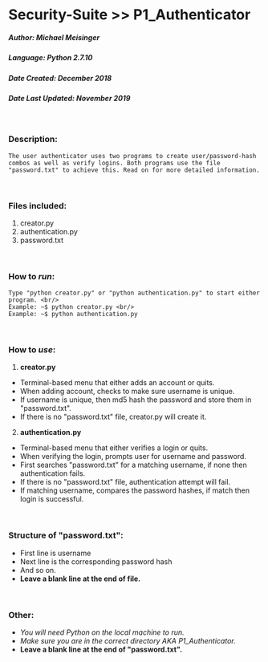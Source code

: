 # Security-Suite >> P1_Authenticator
##### Author: Michael Meisinger
##### Language: Python 2.7.10
##### Date Created: December 2018
##### Date Last Updated: November 2019

<br/>

### Description:
	The user authenticator uses two programs to create user/password-hash combos as well as verify logins. Both programs use the file "password.txt" to achieve this. Read on for more detailed information.

<br/>

### Files included:
1. creator.py
1. authentication.py
1. password.txt

<br/>

### How to *run*:
	Type "python creator.py" or "python authentication.py" to start either program. <br/>
	Example: ~$ python creator.py <br/>
	Example: ~$ python authentication.py

<br/>

### How to *use*:

1. **creator.py**
* Terminal-based menu that either adds an account or quits.
* When adding account, checks to make sure username is unique.
* If username is unique, then md5 hash the password and store them in "password.txt".
* If there is no "password.txt" file, creator.py will create it.

2. **authentication.py**
* Terminal-based menu that either verifies a login or quits.
* When verifying the login, prompts user for username and password.
* First searches "password.txt" for a matching username, if none then authentication fails.
* If there is no "password.txt" file, authentication attempt will fail.
* If matching username, compares the password hashes, if match then login is successful.
		
<br/>
		
### Structure of "password.txt":
* First line is username
* Next line is the corresponding password hash
* And so on.
* **Leave a blank line at the end of file.**

<br/>

### Other:
* *You will need Python on the local machine to run.*
* *Make sure you are in the correct directory AKA P1_Authenticator.*
* **Leave a blank line at the end of "password.txt".**
